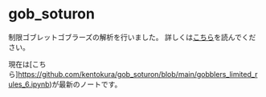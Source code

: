 # gob_soturon


制限ゴブレットゴブラーズの解析を行いました。
詳しくは[こちら](https://docs.google.com/presentation/d/1AGSu1w-8HSzgmnOwBbmuzkYV7J5t32eXmmz8vFMpUuc/edit?usp=sharing)を読んでください。

現在は[こちら]https://github.com/kentokura/gob_soturon/blob/main/gobblers_limited_rules_6.ipynb)が最新のノートです。
